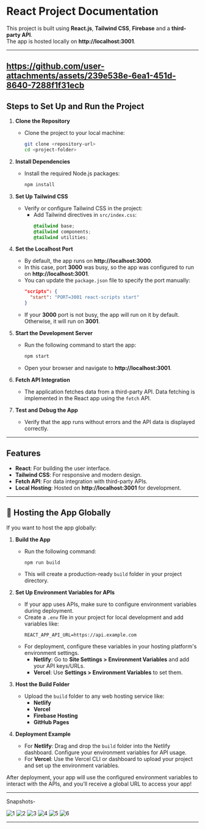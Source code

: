 # React Project Documentation  
This project is built using **React.js**, **Tailwind CSS**, **Firebase** and a **third-party API**. <br>
The app is hosted locally on **http://localhost:3001**.  

---
https://github.com/user-attachments/assets/239e538e-6ea1-451d-8640-7288f1f31ecb
---
## Steps to Set Up and Run the Project  

1. **Clone the Repository**  
   - Clone the project to your local machine:  
     ```bash
     git clone <repository-url>
     cd <project-folder>
     ```  

2. **Install Dependencies**  
   - Install the required Node.js packages:  
     ```bash
     npm install
     ```  

3. **Set Up Tailwind CSS**  
   - Verify or configure Tailwind CSS in the project:  
     - Add Tailwind directives in `src/index.css`:  
       ```css
       @tailwind base;  
       @tailwind components;  
       @tailwind utilities;  
       ```  

4. **Set the Localhost Port**  
   - By default, the app runs on **http://localhost:3000**.  
   - In this case, port **3000** was busy, so the app was configured to run on **http://localhost:3001**.  
   - You can update the `package.json` file to specify the port manually:  
     ```json
     "scripts": {
       "start": "PORT=3001 react-scripts start"
     }
     ```  
   - If your **3000** port is not busy, the app will run on it by default. Otherwise, it will run on **3001**.  

5. **Start the Development Server**  
   - Run the following command to start the app:  
     ```bash
     npm start
     ```  
   - Open your browser and navigate to **http://localhost:3001**.  

6. **Fetch API Integration**  
   - The application fetches data from a third-party API. Data fetching is implemented in the React app using the `fetch` API.  

7. **Test and Debug the App**  
   - Verify that the app runs without errors and the API data is displayed correctly.  

---

## Features  
- **React**: For building the user interface.  
- **Tailwind CSS**: For responsive and modern design.  
- **Fetch API**: For data integration with third-party APIs.  
- **Local Hosting**: Hosted on **http://localhost:3001** for development.  

---

## 🚀 Hosting the App Globally  

If you want to host the app globally:  

1. **Build the App**  
   - Run the following command:  
     ```bash
     npm run build
     ```  
   - This will create a production-ready `build` folder in your project directory.  

2. **Set Up Environment Variables for APIs**  
   - If your app uses APIs, make sure to configure environment variables during deployment.  
   - Create a `.env` file in your project for local development and add variables like:  
     ```env
     REACT_APP_API_URL=https://api.example.com
     ```  
   - For deployment, configure these variables in your hosting platform's environment settings.  
     - **Netlify**: Go to **Site Settings > Environment Variables** and add your API keys/URLs.  
     - **Vercel**: Use **Settings > Environment Variables** to set them.  

3. **Host the Build Folder**  
   - Upload the `build` folder to any web hosting service like:  
     - **Netlify**  
     - **Vercel**  
     - **Firebase Hosting**  
     - **GitHub Pages**  

4. **Deployment Example**  
   - For **Netlify**: Drag and drop the `build` folder into the Netlify dashboard. Configure your environment variables for API usage.  
   - For **Vercel**: Use the Vercel CLI or dashboard to upload your project and set up the environment variables.  

After deployment, your app will use the configured environment variables to interact with the APIs, and you’ll receive a global URL to access your app! 

---
Snapshots-

![1](https://github.com/user-attachments/assets/d4fd28c4-c983-45b8-bdec-3faecd41e0eb)
![2](https://github.com/user-attachments/assets/4638797e-d95a-43a1-9aca-bb23739208b8)
![3](https://github.com/user-attachments/assets/823a457b-4391-4ac5-9ea3-0c9aac1e4329)
![4](https://github.com/user-attachments/assets/d33023b0-ae83-4748-91b1-10c656150117)
![5](https://github.com/user-attachments/assets/2b0b7994-76f4-41a8-9c0e-a7a1414e907c)
![6](https://github.com/user-attachments/assets/a7efa82a-379a-469a-8cf1-83e0ce6eae84)

---
